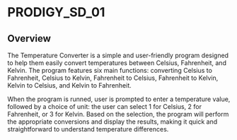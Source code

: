 # PRODIGY_SD_01
## Overview

The Temperature Converter is a simple and user-friendly program designed to help them easily convert temperatures between Celsius, Fahrenheit, and Kelvin. The program features six main functions: converting Celsius to Fahrenheit, Celsius to Kelvin, Fahrenheit to Celsius, Fahrenheit to Kelvin, Kelvin to Celsius, and Kelvin to Fahrenheit.

When the program is runned, user is prompted to enter a temperature value, followed by a choice of unit: the user can select 1 for Celsius, 2 for Fahrenheit, or 3 for Kelvin. Based on the selection, the program will perform the appropriate conversions and display the results, making it quick and straightforward to understand temperature differences.
